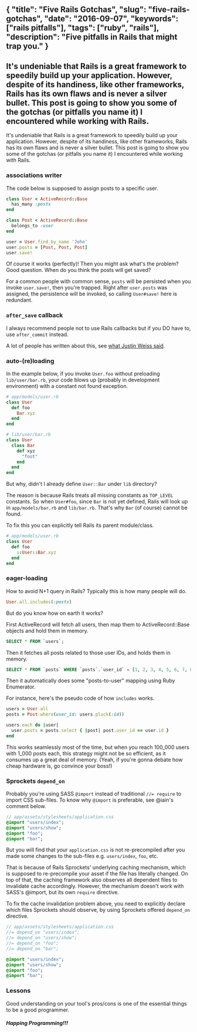{
  "title": "Five Rails Gotchas",
  "slug": "five-rails-gotchas",
  "date": "2016-09-07",
  "keywords": ["rails pitfalls"],
  "tags": ["ruby", "rails"],
  "description": "Five pitfalls in Rails that might trap you."
}
---
It's undeniable that Rails is a great framework to speedily build up your application.
However, despite of its handiness, like other frameworks, Rails has its own flaws and
is never a silver bullet. This post is going to show you some of the gotchas (or pitfalls you name it)
I encountered while working with Rails.
---
It's undeniable that Rails is a great framework to speedily build up your application.
However, despite of its handiness, like other frameworks, Rails has its own flaws and
is never a silver bullet. This post is going to show you some of the gotchas (or pitfalls you name it)
I encountered while working with Rails.

### associations writer

The code below is supposed to assign posts to a specific user.

```ruby
class User < ActiveRecord::Base
  has_many :posts
end

class Post < ActiveRecord::Base
  belongs_to :user
end

user = User.find_by_name 'John'
user.posts = [Post, Post, Post]
user.save!
```

Of course it works (perfectly)! Then you might ask what's the problem?  Good question.
When do you think the posts will get saved?

For a common people with common sense, `posts` will be persisted when you
invoke `user.save!`, then you're trapped. Right after `user.posts` was assigned,
the persistence will be invoked, so calling `User#save!` here is redundant.

### `after_save` callback

I always recommend people not to use Rails callbacks but if you DO have to, use
`after_commit` instead.

A lot of people has written about this, see
[what Justin Weiss said](http://www.justinweiss.com/articles/a-couple-callback-gotchas-and-a-rails-5-fix/).

### auto-(re)loading

In the example below, if you invoke `User.foo` without preloading
`lib/user/bar.rb`, your code blows up (probably in development environment) with a constant
not found exception.

```ruby
# app/models/user.rb
class User
  def foo
    Bar.xyz
  end
end

# lib/user/bar.rb
class User
  class Bar
    def xyz
      "foot"
    end
  end
end
```

But why, didn't I already define `User::Bar` under `lib` directory?

The reason is because Rails treats all missing constants as `TOP_LEVEL`
constants. So when `User#foo`, since `Bar` is not yet defined, Rails will look
up in `app/models/bar.rb` and `lib/bar.rb`. That's why `Bar` (of course) cannot be found.

To fix this you can explicitly tell Rails its parent module/class.

```ruby
# app/models/user.rb
class User
  def foo
    ::User::Bar.xyz
  end
end
```

### eager-loading

How to avoid N+1 query in Rails? Typically this is how many people will do.

```ruby
User.all.includes(:posts)
```

But do you know how on earth it works?

First ActiveRecord will fetch all users, then map them to ActiveRecord::Base
objects and hold them in memory.

```sql
SELECT * FROM `users`;
```

Then it fetches all posts related to those user IDs, and holds them in memory.

```sql
SELECT * FROM `posts` WHERE `posts`.`user_id` = [1, 2, 3, 4, 5, 6, 7, 8, ..., N]
```

Then it automatically does some "posts-to-user" mapping using Ruby Enumerator.

For instance, here's the pseudo code of how `includes` works.

```ruby
users = User.all
posts = Post.where(user_id: users.pluck(:id))

users.each do |user|
  user.posts = posts.select { |post| post.user_id == user.id }
end
```

This works seamlessly most of the time, but when you reach 100_000 users with 1_000
posts each, this strategy might not be so efficient, as it consumes up a great
deal of memory. (Yeah, if you're gonna debate how cheap hardware is, go convince your
boss!)

### Sprockets `depend_on`

Probably you're using SASS `@import` instead of traditional `//= require` to import
CSS sub-files. To know why `@import` is preferable, see @iain's comment below.

```sass
// app/assets/stylesheets/application.css
@import "users/index";
@import "users/show";
@import "foo";
@import "bar";
```

But you will find that your `application.css` is not re-precompiled after you made some
changes to the sub-files e.g. `users/index`, `foo`, etc.

That is because of Rails Sprockets' underlying caching mechanism, which is supposed to
re-precompile your asset if the file has literally changed. On top of that, the caching
framework also observes all dependent files to invalidate cache accordingly. However,
the mechanism doesn't work with SASS's @import, but its own `require` directive.

To fix the cache invalidation problem above, you need to explicitly declare which files
Sprockets should observe, by using Sprockets offered `depend_on` directive.

```sass
// app/assets/stylesheets/application.css
//= depend_on "users/index";
//= depend_on "users/show";
//= depend_on "foo";
//= depend_on "bar";

@import "users/index";
@import "users/show";
@import "foo";
@import "bar";
```

### Lessons

Good understanding on your tool's pros/cons is one of the essential things to be a good programmer.

##### Happing Programming!!!
